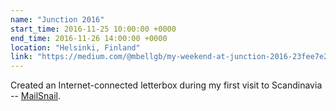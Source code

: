 ```yaml
---
name: "Junction 2016"
start_time: 2016-11-25 10:00:00 +0000
end_time: 2016-11-26 14:00:00 +0000
location: "Helsinki, Finland"
link: "https://medium.com/@mbellgb/my-weekend-at-junction-2016-23fee7e211e8"
---
```


Created an Internet-connected letterbox during my first visit to Scandinavia
-- [MailSnail](/projects/mailsnail).
